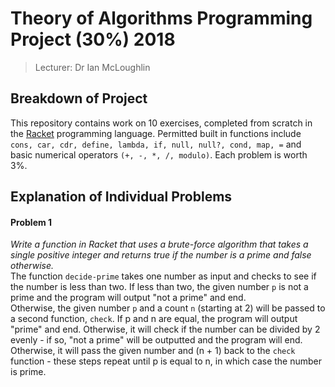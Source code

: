 # Theory of Algorithms Programming Project (30%) 2018  

> Lecturer: Dr Ian McLoughlin  

## Breakdown of Project
This repository contains work on 10 exercises, completed from scratch in the [Racket](https://racket-lang.org/) programming language. Permitted built in functions include `cons, car, cdr, define, lambda, if, null, null?, cond, map, =` and basic numerical operators `(+, -, *, /, modulo)`. Each problem is worth 3%.  

## Explanation of Individual Problems

#### Problem 1
*Write a function in Racket that uses a brute-force algorithm that takes a single positive integer and returns true if the number is a prime and false otherwise.*  
The function `decide-prime` takes one number as input and checks to see if the number is less than two. If less than two, the given number `p` is not a prime and the program will output "not a prime" and end.  
Otherwise, the given number `p` and a count `n` (starting at 2) will be passed to a second function, `check`. If p and n are equal, the program will output "prime" and end. Otherwise, it will check if the number can be divided by 2 evenly - if so, "not a prime" will be outputted and the program will end. Otherwise, it will pass the given number and (n + 1) back to the `check` function - these steps repeat until p is equal to n, in which case the number is prime.
